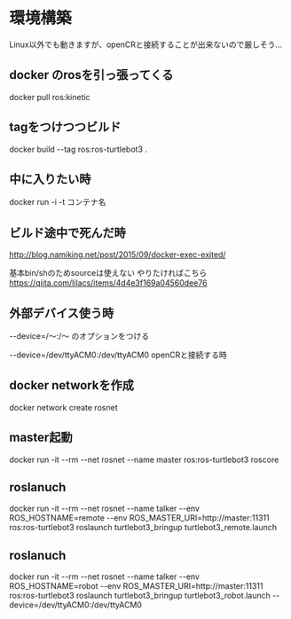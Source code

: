 # 環境構築
Linux以外でも動きますが、openCRと接続することが出来ないので厳しそう...
## docker のrosを引っ張ってくる
docker pull ros:kinetic

## tagをつけつつビルド
docker build --tag ros:ros-turtlebot3 .


## 中に入りたい時
docker run -i -t コンテナ名
## ビルド途中で死んだ時
http://blog.namiking.net/post/2015/09/docker-exec-exited/

基本bin/shのためsourceは使えない やりたければこちら https://qiita.com/lilacs/items/4d4e3f169a04560dee76


## 外部デバイス使う時
--device=/〜:/〜
のオプションをつける

--device=/dev/ttyACM0:/dev/ttyACM0
openCRと接続する時



## docker networkを作成
docker network create rosnet

## master起動
docker run -it --rm --net rosnet --name master ros:ros-turtlebot3 roscore


## roslanuch
docker run -it --rm --net rosnet --name talker --env ROS_HOSTNAME=remote --env ROS_MASTER_URI=http://master:11311 ros:ros-turtlebot3 roslaunch turtlebot3_bringup turtlebot3_remote.launch

## roslanuch
docker run -it --rm --net rosnet --name talker --env ROS_HOSTNAME=robot --env ROS_MASTER_URI=http://master:11311 ros:ros-turtlebot3 roslaunch turtlebot3_bringup turtlebot3_robot.launch --device=/dev/ttyACM0:/dev/ttyACM0
